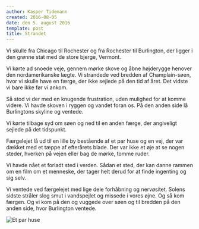 ```yaml
---
author: Kasper Tidemann
created: 2016-08-05
date: den 5. august 2016
template: post
title: Strandet
---
```


Vi skulle fra Chicago til Rochester og fra Rochester til Burlington, der ligger i den grønne stat med de store bjerge, Vermont.

Vi kørte ad snoede veje, gennem mørke skove og åbne højderygge henover den nordamerikanske lægte. Vi strandede ved bredden af Champlain-søen, hvor vi skulle have en færge, der ikke sejlede på den tid af året. Det vidste vi bare ikke før vi ankom.

Så stod vi der med en knugende frustration, uden mulighed for at komme videre. Vi havde skoven i ryggen og vandet foran os. På den anden side lå Burlingtons skyline og ventede.

Vi kørte tilbage syd om søen og ned til en anden færge, der angiveligt sejlede på det tidspunkt.

Færgelejet lå ud til en lille by bestående af et par huse og en vej, der var dækket med et tæppe af efterårets blade. Der var ikke et øje at se nogen steder, hverken på vejen eller bag de mørke, tomme ruder.

Vi havde nået et forladt sted i verden. Sådan et sted, der kan danne rammen om en film om et menneske, der tager helt derud for at finde ingenting og sig selv.

Vi ventede ved færgelejet med lige dele forhåbning og nervøsitet. Solens sidste stråler slog smut i vandspejlet og missede i vores øjne. Og så kom færgen. Og vi kom på den og vuggede over søen og til bredden på den anden side, hvor Burlington ventede.

![Et par huse](/photos/strandet/1.jpg)